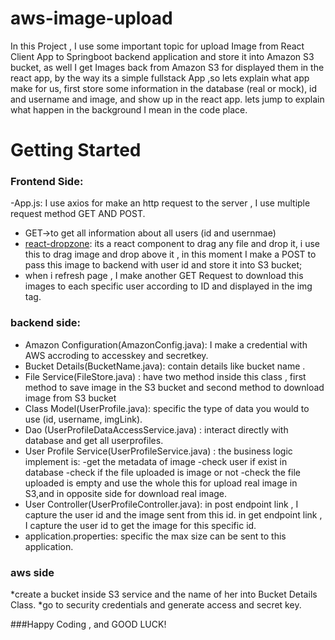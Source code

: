 
# aws-image-upload

In this Project , I use some important topic for upload Image from React Client App to Springboot backend application and store it into Amazon S3 bucket, as well I get
Images back from Amazon S3 for displayed them in the react app, by the way its a simple fullstack App ,so lets explain what app make for us, first store some information
in the database (real or mock), id and username and image, and show  up in the react app.
lets jump to explain what happen in the background I mean in
the code place.

# Getting Started
### Frontend Side:
-App.js: I use axios for make an http request to the server , I use multiple request method GET AND POST.
* GET->to get all information about all users (id and usernmae)
* [react-dropzone](https://react-dropzone.js.org/): its a react component to drag any file and drop it, i use this to drag image and drop above it , in this moment
  I make a POST to pass this image to backend with user id  and store it into S3 bucket;
* when i refresh page , I make another GET Request to download this images to each specific user according to ID and displayed in the img tag.

### backend side:
* Amazon Configuration(AmazonConfig.java): I make a credential with AWS accroding to accesskey and secretkey.
* Bucket Details(BucketName.java): contain details like bucket name .
* File Service(FileStore.java) : have two method inside this class , first method to save image in the S3 bucket
  and second method to download image from S3 bucket
* Class Model(UserProfile.java): specific the type of data you would to use (id, username, imgLink).
* Dao (UserProfileDataAccessService.java) : interact directly with database and get all userprofiles.
* User Profile Service(UserProfileService.java) : the business logic implement is:
                                                  -get the metadata of image
                                                  -check user if exist in database
                                                  -check if the file uploaded is image or not
                                                  -check the file uploaded is empty
                                                  and use the whole this for upload real image in S3,and
                                                  in opposite side for download real image.
* User Controller(UserProfileController.java): in post endpoint link , I capture the user id and the image sent from this id.
                                               in get endpoint link , I capture the user id to get the image for this specific id.
* application.properties: specific the max size can be sent to this application.

### aws side
*create a bucket inside S3 service and the name of her into Bucket Details Class.
*go to security credentials and generate access and secret key.

###Happy Coding , and GOOD LUCK!



